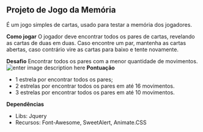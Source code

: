 ## **Projeto de Jogo da Memória**

É um jogo simples de cartas, usado para testar a memória dos jogadores.

**Como jogar**
O jogador deve encontrar todos os pares de cartas, revelando as cartas de duas em duas. Caso encontre um par, mantenha as cartas abertas, caso contrário vire as cartas para baixo e tente novamente.

**Desafio**
Encontrar todos os pares com a menor quantidade de movimentos.
![enter image description here](https://i.imgur.com/dceOH27.jpg)
**Pontuação**

 - 1 estrela por encontrar todos os pares; 
 - 2 estrelas por encontrar todos os pares em até 16 movimentos. 
 - 3 estrelas por encontrar todos os pares em até 10 movimentos.

**Dependências**
- Libs: Jquery
- Recursos: Font-Awesome, SweetAlert, Animate.CSS
